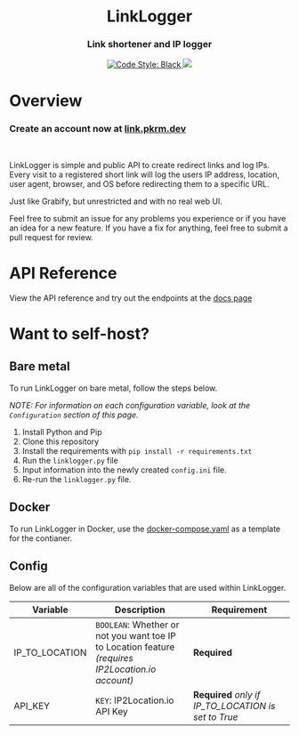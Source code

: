<h1 align="center">
    LinkLogger
</h1>

<h3 align="center">
    Link shortener and IP logger
</h3>

<p align="center">
    <a href="https://github.com/psf/black">
        <img src="https://img.shields.io/badge/code%20style-black-000000.svg" alt="Code Style: Black">
    </a>
    <a href="https://makeapullrequest.com">
        <img src="https://img.shields.io/badge/PRs-welcome-brightgreen.svg">
    </a>
</p>

# Overview
### Create an account now at [link.pkrm.dev](https://link.pkrm.dev/signup)

<br>

LinkLogger is simple and public API to create redirect links and log IPs. Every visit to a registered short link will log the users IP address, location, user agent, browser, and OS before redirecting them to a specific URL.

Just like Grabify, but unrestricted and with no real web UI.

Feel free to submit an issue for any problems you experience or if you have an idea for a new feature. If you have a fix for anything, feel free to submit a pull request for review.

# API Reference
View the API reference and try out the endpoints at the [docs page](https://link.pkrm.dev/api/docs)

# Want to self-host?

## Bare metal
To run LinkLogger on bare metal, follow the steps below.

*NOTE: For information on each configuration variable, look at the `Configuration` section of this page.*

1. Install Python and Pip
2. Clone this repository
3. Install the requirements with `pip install -r requirements.txt`
4. Run the `linklogger.py` file
5. Input information into the newly created `config.ini` file.
6. Re-run the `linklogger.py` file.

## Docker
To run LinkLogger in Docker, use the [docker-compose.yaml](/docker-compose.yaml) as a template for the contianer.

## Config
Below are all of the configuration variables that are used within LinkLogger.

Variable | Description | Requirement
---|---|---
IP_TO_LOCATION | `BOOLEAN`:  Whether or not you want toe IP to Location feature <br> *(requires IP2Location.io account)* | **Required**
API_KEY | `KEY`: IP2Location.io API Key | **Required** *only if IP_TO_LOCATION is set to True*